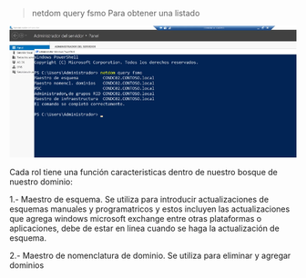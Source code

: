 >netdom query fsmo
Para obtener una listado 

![alt text](image-181.png)

Cada rol tiene una función caracteristicas dentro de nuestro bosque de nuestro dominio:

1.- Maestro de esquema. Se utiliza para introducir actualizaciones de esquemas manuales y programatricos y estos incluyen las actualizaciones que agrega windows microsoft exchange  entre otras plataformas o aplicaciones, debe de estar en linea cuando se haga la actualización de esquema.

2.- Maestro de nomenclatura de dominio. Se utiliza para eliminar y agregar dominios 
